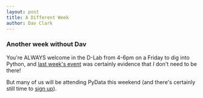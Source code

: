 ```yaml
---
layout: post
title: A Different Week
author: Dav Clark
---
```

### Another week without Dav

You're ALWAYS welcome in the D-Lab from 4-6pm on a Friday to dig into Python,
and [last week's
event](http://python.berkeley.edu/events/2014/04/25/roundup.html) was certainly
evidence that *I* don't need to be there!

But many of us will be attending PyData this weekend (and there's certainly
still time to [sign up](http://pydata.org/sv2014/)).
